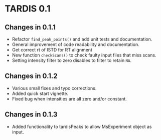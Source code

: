 # TARDIS 0.1

## Changes in 0.1.1

- Refactor `find_peak_points()` and add unit tests and documentation.
- General improvement of code readability and documentation.
- Get correct rt of ISTD for RT alignment
- New function `checkScans()` to check faulty input files that miss scans.
- Setting intensity filter to zero disables to filter to retain `NA`.

## Changes in 0.1.2
- Various small fixes and typo corrections.
- Added quick start vignette.
- Fixed bug when intensities are all zero and/or constant.

## Changes in 0.1.3
- Added functionality to tardisPeaks to allow MsExperiment object as input.
